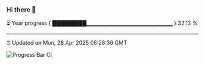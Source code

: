### Hi there 👋

⏳ Year progress { █████████▁▁▁▁▁▁▁▁▁▁▁▁▁▁▁▁▁▁▁▁▁ } 32.13 %

---

⏰ Updated on Mon, 28 Apr 2025 06:28:36 GMT

![Progress Bar CI](https://github.com/liununu/liununu/workflows/Progress%20Bar%20CI/badge.svg)
